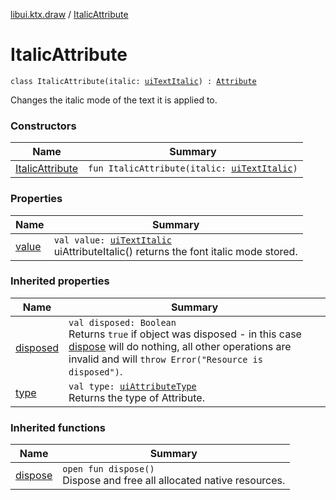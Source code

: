 [libui.ktx.draw](../README.md) / [ItalicAttribute](README.md)

# ItalicAttribute

`class ItalicAttribute(italic: `[`uiTextItalic`](../../libui/ui-text-italic.md)`) : `[`Attribute`](../-attribute/README.md)

Changes the italic mode of the text it is applied to.

### Constructors

| Name | Summary |
|---|---|
| [ItalicAttribute](-italic-attribute.md) | `fun ItalicAttribute(italic: `[`uiTextItalic`](../../libui/ui-text-italic.md)`)` |

### Properties

| Name | Summary |
|---|---|
| [value](value.md) | `val value: `[`uiTextItalic`](../../libui/ui-text-italic.md)<br>uiAttributeItalic() returns the font italic mode stored. |

### Inherited properties

| Name | Summary |
|---|---|
| [disposed](../../libui.ktx/-disposable/disposed.md) | `val disposed: Boolean`<br>Returns `true` if object was disposed - in this case [dispose](../../libui.ktx/-disposable/dispose.md) will do nothing, all other operations are invalid and will `throw Error("Resource is disposed")`. |
| [type](../-attribute/type.md) | `val type: `[`uiAttributeType`](../../libui/ui-attribute-type.md)<br>Returns the type of Attribute. |

### Inherited functions

| Name | Summary |
|---|---|
| [dispose](../../libui.ktx/-disposable/dispose.md) | `open fun dispose()`<br>Dispose and free all allocated native resources. |
